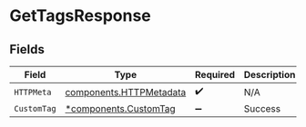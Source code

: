 # GetTagsResponse


## Fields

| Field                                                              | Type                                                               | Required                                                           | Description                                                        |
| ------------------------------------------------------------------ | ------------------------------------------------------------------ | ------------------------------------------------------------------ | ------------------------------------------------------------------ |
| `HTTPMeta`                                                         | [components.HTTPMetadata](../../models/components/httpmetadata.md) | :heavy_check_mark:                                                 | N/A                                                                |
| `CustomTag`                                                        | [*components.CustomTag](../../models/components/customtag.md)      | :heavy_minus_sign:                                                 | Success                                                            |